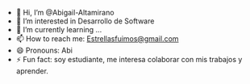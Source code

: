 - 👋 Hi, I’m @Abigail-Altamirano
- 👀 I’m interested in Desarrollo de Software
- 🌱 I’m currently learning ...
- 📫 How to reach me: Estrellasfuimos@gmail.com
- 😄 Pronouns: Abi
- ⚡ Fun fact: soy estudiante, me interesa colaborar con mis trabajos y aprender.
<!---
Abigail-Altamirano/Abigail-Altamirano is a ✨ special ✨ repository because its `README.md` (this file) appears on your GitHub profile.
You can click the Preview link to take a look at your changes.
--->

